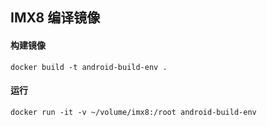 ## IMX8 编译镜像


#### 构建镜像
```shell
docker build -t android-build-env .
```

#### 运行
```shell
docker run -it -v ~/volume/imx8:/root android-build-env
```